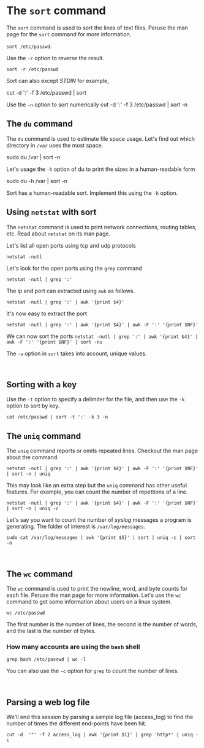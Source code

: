 # The ```sort``` command
The ```sort``` command is used to sort the lines of text files. Peruse the man page for the ```sort``` command for more information.

```sort /etc/passwd```. 

Use the ```-r``` option to reverse the result.

```sort -r /etc/passwd```

Sort can also except *STDIN* for example,

cut -d ':' -f 3 /etc/passwd | sort 

Use the ```-n``` option to sort numerically
cut -d ':' -f 3 /etc/passwd | sort -n


## The ```du``` command

The ```du``` command is used to estimate file space usage. Let's find out which directory in ```/var``` uses the most space.

sudo du /var | sort -n

Let's usage the ```-h``` option of du to print the sizes in a human-readable form

sudo du -h /var | sort -n


Sort has a human-readable sort. Implement this using the ```-h``` option.


## Using ```netstat``` with sort
The ```netstat``` command is used to print network connections, routing tables, etc. Read about ```netstat``` on its man page.

Let's list all open ports using tcp and udp protocols

```netstat -nutl```

Let's look for the open ports using the ```grep``` command

```netstat -nutl | grep ':'```

The ip and port can extracted using ```awk``` as follows.

```netstat -nutl | grep ':' | awk '{print $4}'```

It's now easy to extract the port

```netstat -nutl | grep ':' | awk '{print $4}' | awk -F ':' '{print $NF}'```

We can now sort the ports
```netstat -nutl | grep ':' | awk '{print $4}' | awk -F ':' '{print $NF}' | sort -nu```

The ```-u``` option in ```sort``` takes into account, unique values.

<br/>


## Sorting with a key
Use the ```-t``` option to specify a delimiter for the file, and then use the ```-k``` option to sort by key.

```cat /etc/passwd | sort -t ':' -k 3 -n```



## The ```uniq``` command
The ```uniq``` command reports or omits repeated lines. Checkout the man page about the command.

```netstat -nutl | grep ':' | awk '{print $4}' | awk -F ':' '{print $NF}' | sort -n | uniq```

This may look like an extra step but the ```uniq``` command has other useful features. For example, you can count the number of repettions of a line.

```netstat -nutl | grep ':' | awk '{print $4}' | awk -F ':' '{print $NF}' | sort -n | uniq -c```

Let's say you want to count the number of *syslog* messages a program is generating. The folder of interest is ```/var/log/messages```. 

```sudo cat /var/log/messages | awk '{print $5}' | sort | uniq -c | sort -n```


<br/>

## The ```wc``` command
The ```wc``` command is used to print the newline, word, and byte counts for each file. Peruse the man page for more information. Let's use the ```wc``` command to get some information about users on a linux system.

```wc /etc/passwd```

The first number is the number of lines, the second is the number of words, and the last is the number of bytes.


### How many accounts are using the ```bash``` shell

```grep bash /etc/passwd | wc -l```

You can also use the ```-c``` option for ```grep``` to count the number of lines.


<br/>


## Parsing a web log file
We'll end this session by parsing a sample log file (access_log) to find the number of times the different end-points have been hit.

```cut -d  '"' -f 2 access_log | awk '{print $1}' | grep 'http*' | uniq -c```










